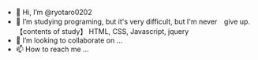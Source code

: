 - 👋 Hi, I’m @ryotaro0202
- 👀 I’m studying programing, but it's very difficult, but I'm never　give up.
  【contents of study】
   HTML, CSS, Javascript, jquery
- 💞️ I’m looking to collaborate on ...
- 📫 How to reach me ...

<!---
ryotaro0202/ryotaro0202 is a ✨ special ✨ repository because its `README.md` (this file) appears on your GitHub profile.
You can click the Preview link to take a look at your changes.
--->
